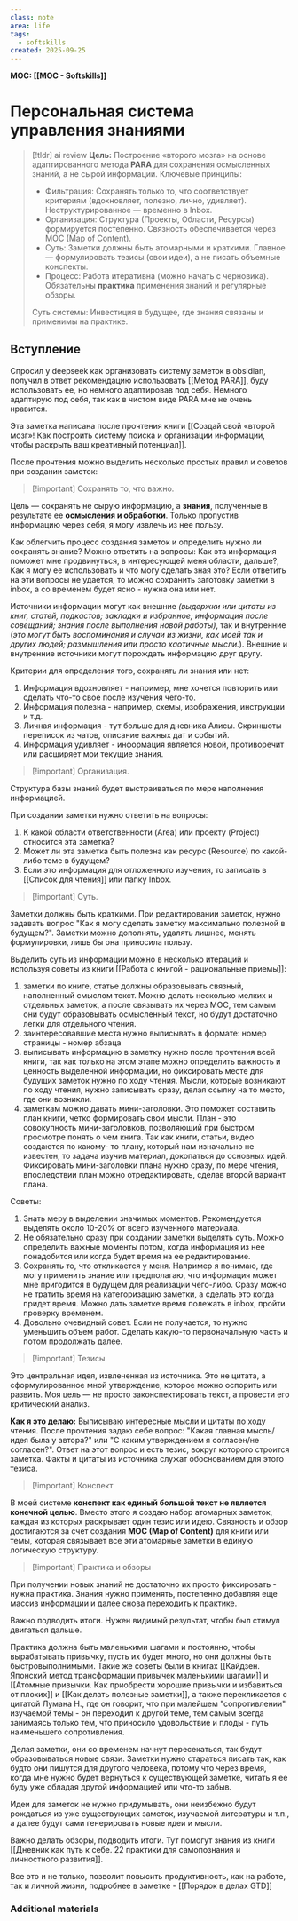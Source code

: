 ```yaml
---
class: note
area: life
tags:
  - softskills
created: 2025-09-25
---
```

**MOC: [[MOC - Softskills]]**

# Персональная система управления знаниями

> [!tldr] ai review
> **Цель:** Построение «второго мозга» на основе адаптированного метода **PARA** для сохранения осмысленных знаний, а не сырой информации.
> Ключевые принципы:
> - Фильтрация: Сохранять только то, что соответствует критериям (вдохновляет, полезно, лично, удивляет). Неструктурированное — временно в Inbox.    
> - Организация: Структура (Проекты, Области, Ресурсы) формируется постепенно. Связность обеспечивается через MOC (Map of Content).
> - Суть: Заметки должны быть атомарными и краткими. Главное — формулировать тезисы (свои идеи), а не писать объемные конспекты.
> - Процесс: Работа итеративна (можно начать с черновика). Обязательны **практика** применения знаний и регулярные обзоры.
> 
> Суть системы: Инвестиция в будущее, где знания связаны и применимы на практике.

## Вступление

Спросил у deepseek как организовать систему заметок в obsidian, получил в ответ рекомендацию использовать [[Метод PARA]], буду использовать ее, но немного адаптировав под себя.
Немного адаптирую под себя, так как в чистом виде PARA мне не очень нравится.

Эта заметка написана после прочтения книги [[Создай свой «второй мозг»! Как построить систему поиска и организации информации, чтобы раскрыть ваш креативный потенциал]].

После прочтения можно выделить несколько простых правил и советов при создании заметок:

>[!important] Сохранять то, что важно.

Цель — сохранять не сырую информацию, а **знания**, полученные в результате ее **осмысления и обработки**. Только пропустив информацию через себя, я могу извлечь из нее пользу.

Как облегчить процесс создания заметок и определить нужно ли сохранять знание? Можно ответить на вопросы: Как эта информация поможет мне продвинуться, в интересующей меня области, дальше?, Как я могу ее использовать и что могу сделать зная это? Если ответить на эти вопросы не удается, то можно сохранить заготовку заметки в inbox, а со временем будет ясно - нужна она или нет.

Источники информации могут как внешние *(выдержки или цитаты из книг, статей, подкастов; закладки и избранное; информация после совещаний; знания после выполнения новой работы)*, так и внутренние (*это могут быть воспоминания и случаи из жизни, как моей так и других людей; размышления или просто хаотичные мысли.*). Внешние и внутренние источники могут порождать информацию друг другу.

Критерии для определения того, сохранять ли знания или нет:
1. Информация вдохновляет -  например, мне хочется повторить или сделать что-то свое после изучения чего-то.
2. Информация полезна - например, схемы, изображения, инструкции и т.д.
3. Личная информация - тут больше для дневника Алисы. Скриншоты переписок из чатов, описание важных дат и событий.
4. Информация удивляет - информация является новой, противоречит или расширяет мои текущие знания.

>[!important] Организация.

Структура базы знаний будет выстраиваться по мере наполнения информацией.

При создании заметки нужно ответить на вопросы:
1. К какой области ответственности (Area) или проекту (Project) относится эта заметка?
2. Может ли эта заметка быть полезна как ресурс (Resource) по какой-либо теме в будущем?
3. Если это информация для отложенного изучения, то записать в [[Список для чтения]] или папку Inbox.

>[!important] Суть.

Заметки должны быть краткими. При редактировании заметок, нужно задавать вопрос "Как я могу сделать заметку максимально полезной в будущем?". Заметки можно дополнять, удалять лишнее, менять формулировки, лишь бы она приносила пользу.

Выделить суть из информации можно в несколько итераций и используя советы из книги [[Работа с книгой - рациональные приемы]]:
1. заметки по книге, статье должны образовывать связный, наполненный смыслом текст. Можно делать несколько мелких и отдельных заметок, а после связывать их через MOC, тем самым они будут образовывать осмысленный текст, но будут достаточно легки для отдельного чтения.
2. заинтересовавшие места нужно выписывать в формате: номер страницы - номер абзаца
3. выписывать информацию в заметку нужно после прочтения всей книги, так как только на этом этапе можно определить важность и ценность выделенной информации, но фиксировать месте для будущих заметок нужно по ходу чтения. Мысли, которые возникают по ходу чтения, нужно записывать сразу, делая ссылку на то место, где они возникли.
4. заметкам можно давать мини-заголовки. Это поможет составить план книги, четко формировать свои мысли. План - это совокупность мини-заголовков, позволяющий при быстром просмотре понять о чем книга. Так как книги, статьи, видео создаются по какому- то плану, который нам изначально не известен, то задача изучив материал, докопаться до основных идей. Фиксировать мини-заголовки плана нужно сразу, по мере чтения, впоследствии план можно отредактировать, сделав второй вариант плана.

Советы:
1. Знать меру в выделении значимых моментов. Рекомендуется выделять около 10-20% от всего изученного материала.
2. Не обязательно сразу при создании заметки выделять суть. Можно определить важные моменты потом, когда информация из нее понадобится или когда будет время на ее редактирование.
3. Сохранять то, что откликается у меня. Например я понимаю, где могу применить знание или предполагаю, что информация может мне пригодится в будущем для реализации чего-либо. Сразу можно не тратить время на категоризацию заметки, а сделать это когда придет время. Можно дать заметке время полежать в inbox, пройти проверку временем.
4. Довольно очевидный совет. Если не получается, то нужно уменьшить объем работ. Сделать какую-то первоначальную часть и потом продолжать далее.

> [!important] Тезисы

Это центральная идея, извлеченная из источника. Это не цитата, а сформулированное мной утверждение, которое можно оспорить или развить. Моя цель — не просто законспектировать текст, а провести его критический анализ.

**Как я это делаю:** Выписываю интересные мысли и цитаты по ходу чтения. После прочтения задаю себе вопрос: "Какая главная мысль/идея была у автора?" или "С каким утверждением я согласен/не согласен?". Ответ на этот вопрос и есть тезис, вокруг которого строится заметка. Факты и цитаты из источника служат обоснованием для этого тезиса.

> [!important] Конспект

В моей системе **конспект как единый большой текст не является конечной целью**. Вместо этого я создаю набор атомарных заметок, каждая из которых раскрывает один тезис или идею. Связность и обзор достигаются за счет создания **MOC (Map of Content)** для книги или темы, которая связывает все эти атомарные заметки в единую логическую структуру.

> [!important] Практика и обзоры

При получении новых знаний не достаточно их просто фиксировать - нужна практика. Знания нужно применять, постепенно добавляя еще массив информации и далее снова переходить к практике.

Важно подводить итоги. Нужен видимый результат, чтобы был стимул двигаться дальше. 

Практика должна быть маленькими шагами и постоянно, чтобы вырабатывать привычку, пусть их будет много, но они должны быть быстровыполнимыми. Такие же советы были в книгах [[Кайдзен. Японский метод трансформации привычек маленькими шагами]] и [[Атомные привычки. Как приобрести хорошие привычки и избавиться от плохих]] и [[Как делать полезные заметки]], а также перекликается с цитатой Лумана Н., где он говорит, что при малейшем "сопротивлении" изучаемой темы - он переходил к другой теме, тем самым всегда занимаясь только тем, что приносило удовольствие и плоды - путь наименьшего сопротивления.

Делая заметки, они со временем начнут пересекаться, так будут образовываться новые связи. Заметки нужно стараться писать так, как будто они пишутся для другого человека, потому что через время, когда мне нужно будет вернуться к существующей заметке, читать я ее буду уже обладая другой информацией или что-то забыв.

Идеи для заметок не нужно придумывать, они неизбежно будут рождаться из уже существующих заметок, изучаемой литературы и т.п., а далее будут сами генерировать новые идеи и мысли.

Важно делать обзоры, подводить итоги. Тут помогут знания из книги [[Дневник как путь к себе. 22 практики для самопознания и личностного развития]].

Все это и не только, позволит повысить продуктивность, как на работе, так и личной жизни, подробнее в заметке - [[Порядок в делах GTD]]

### Additional materials